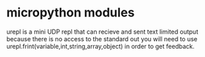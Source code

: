 # micropython modules

urepl is a mini UDP repl that can recieve and sent text
limited output because there is no access to the standard out
you will need to use urepl.frint(variable,int,string,array,object) in order to get feedback.







